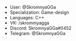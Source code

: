 - User: @SkromnyaGGa
- Specialization: Game-design
- Languages: C++
- VK: /skrommyagga
- Discord: SkromnyaGGa#0452
- Telegram: @SkromnyaGGa
